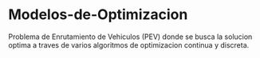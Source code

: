# Modelos-de-Optimizacion
Problema de Enrutamiento de Vehiculos (PEV) donde se busca la solucion optima a traves de varios algoritmos de optimizacion continua y discreta.
